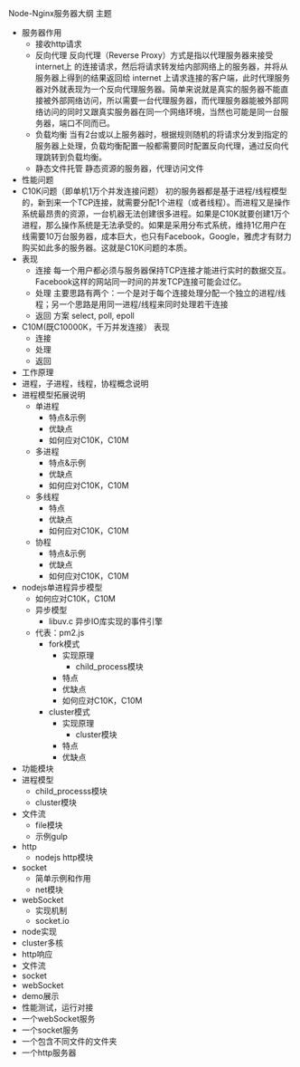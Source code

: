 Node-Nginx服务器大纲
主题
- 服务器作用
  - 接收http请求
  - 反向代理
    反向代理（Reverse Proxy）方式是指以代理服务器来接受 internet上 的连接请求，然后将请求转发给内部网络上的服务器，并将从服务器上得到的结果返回给 internet 上请求连接的客户端，此时代理服务器对外就表现为一个反向代理服务器。简单来说就是真实的服务器不能直接被外部网络访问，所以需要一台代理服务器，而代理服务器能被外部网络访问的同时又跟真实服务器在同一个网络环境，当然也可能是同一台服务器，端口不同而已。
  - 负载均衡
    当有2台或以上服务器时，根据规则随机的将请求分发到指定的服务器上处理，负载均衡配置一般都需要同时配置反向代理，通过反向代理跳转到负载均衡。
  - 静态文件托管
    静态资源的服务器，代理访问文件
- 性能问题
 - C10K问题（即单机1万个并发连接问题）
   初的服务器都是基于进程/线程模型的，新到来一个TCP连接，就需要分配1个进程（或者线程）。而进程又是操作系统最昂贵的资源，一台机器无法创建很多进程。如果是C10K就要创建1万个进程，那么操作系统是无法承受的。如果是采用分布式系统，维持1亿用户在线需要10万台服务器，成本巨大，也只有Facebook，Google，雅虎才有财力购买如此多的服务器。这就是C10K问题的本质。
 - 表现
   - 连接
     每一个用户都必须与服务器保持TCP连接才能进行实时的数据交互。Facebook这样的网站同一时间的并发TCP连接可能会过亿。
   - 处理
     主要思路有两个：一个是对于每个连接处理分配一个独立的进程/线程；另一个思路是用同一进程/线程来同时处理若干连接
   - 返回
     方案 select, poll, epoll
 - C10M(既C10000K，千万并发连接）
   表现
   - 连接
   - 处理
   - 返回
- 工作原理
 - 进程，子进程，线程，协程概念说明
 - 进程模型拓展说明
   - 单进程
     - 特点&示例
     - 优缺点
     - 如何应对C10K，C10M
   - 多进程
     - 特点&示例
     - 优缺点
     - 如何应对C10K，C10M
   - 多线程
     - 特点
     - 优缺点
     - 如何应对C10K，C10M
   - 协程
     - 特点&示例
     - 优缺点
     - 如何应对C10K，C10M
- nodejs单进程异步模型
  - 如何应对C10K，C10M
  - 异步模型
    - libuv.c 异步IO库实现的事件引擎
  - 代表：pm2.js
    - fork模式
      - 实现原理
        - child_process模块
      - 特点
      - 优缺点
      - 如何应对C10K，C10M
    - cluster模式
      - 实现原理
        - cluster模块
      - 特点
      - 优缺点
- 功能模块
 - 进程模型
   - child_processs模块
   - cluster模块
 - 文件流
   - file模块
   - 示例gulp
 - http
   - nodejs http模块
 - socket
   - 简单示例和作用
   - net模块
 - webSocket
   - 实现机制
   - socket.io
- node实现
 - cluster多核
 - http响应
 - 文件流
 - socket
 - webSocket
 - demo展示
- 性能测试，运行对接
 - 一个webSocket服务
 - 一个socket服务
 - 一个包含不同文件的文件夹
 - 一个http服务器
